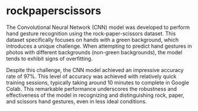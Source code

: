# rockpaperscissors

The Convolutional Neural Network (CNN) model was developed to perform hand gesture recognition using the rock-paper-scissors dataset. This dataset specifically focuses on hands with a green background, which introduces a unique challenge. When attempting to predict hand gestures in photos with different backgrounds (non-green backgrounds), the model tends to exhibit signs of overfitting.

Despite this challenge, the CNN model achieved an impressive accuracy rate of 97%. This level of accuracy was achieved with relatively quick training sessions, typically taking around 10 minutes to complete in Google Colab. This remarkable performance underscores the robustness and effectiveness of the model in recognizing and distinguishing rock, paper, and scissors hand gestures, even in less ideal conditions.
